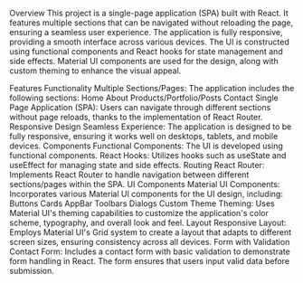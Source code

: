Overview
This project is a single-page application (SPA) built with React. It features multiple sections that can be navigated without reloading the page, ensuring a seamless user experience. The application is fully responsive, providing a smooth interface across various devices. The UI is constructed using functional components and React hooks for state management and side effects. Material UI components are used for the design, along with custom theming to enhance the visual appeal.

Features
Functionality
Multiple Sections/Pages: The application includes the following sections:
Home
About
Products/Portfolio/Posts
Contact
Single Page Application (SPA): Users can navigate through different sections without page reloads, thanks to the implementation of React Router.
Responsive Design
Seamless Experience: The application is designed to be fully responsive, ensuring it works well on desktops, tablets, and mobile devices.
Components
Functional Components: The UI is developed using functional components.
React Hooks: Utilizes hooks such as useState and useEffect for managing state and side effects.
Routing
React Router: Implements React Router to handle navigation between different sections/pages within the SPA.
UI Components
Material UI Components: Incorporates various Material UI components for the UI design, including:
Buttons
Cards
AppBar
Toolbars
Dialogs
Custom Theme
Theming: Uses Material UI's theming capabilities to customize the application's color scheme, typography, and overall look and feel.
Layout
Responsive Layout: Employs Material UI's Grid system to create a layout that adapts to different screen sizes, ensuring consistency across all devices.
Form with Validation
Contact Form: Includes a contact form with basic validation to demonstrate form handling in React. The form ensures that users input valid data before submission.